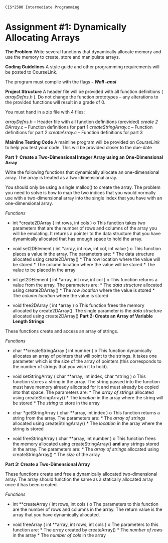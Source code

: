```
CIS*2500 Intermediate Programming
```
# Assignment #1: Dynamically Allocating Arrays

**The Problem**
Write several functions that dynamically allocate memory and use the memory to create, store
and manipulate arrays.

**Coding Guidelines**
A style guide and other programming requirements will be posted to CourseLink.

The program must compile with the flags **_- Wall -ansi_**

**Project Structure**
A header file will be provided with all function definitions ( _arrayDefns.h_ ). Do not change the
function prototypes – any alterations to the provided functions will result in a grade of 0.

You must hand in a zip file with 4 files:

_arrayDefns.h_ – Header file with all function definitions (provided)
_create 2 DArray.c_ – Function definitions for part 1
_createStringArray.c_ – Function definitions for part 2
_createArray.c_ – Function definitions for part 3

**Mainline Testing Code**
A mainline program will be provided on _CourseLink_ to help you test your code. This will be
provided closer to the due-date

**Part 1: Create a Two-Dimensional Integer Array using an One-Dimensional Array**

Write the following functions that dynamically allocate an one-dimensional array. The array is
treated as a two-dimensional array.

You should only be using a single malloc() to create the array. The problem you need to solve is
how to map the two indices that you would normally use with a two-dimensional array into the
single index that you have with an one-dimensional array.

_Functions_

- int *create2DArray ( int rows, int cols )
    o This function takes two parameters that are the number of rows and columns of
       the array you will be emulating. It returns a pointer to the data structure that
       you have dynamically allocated that has enough space to hold the array.
- void set2DElement ( int *array, int row, int col, int value )
    o This function places a value in the array. The parameters are:
       * The data structure allocated using create2DArray()
       * The row location where the value will be stored
       * The column location where the value will be stored
       * The value to be placed in the array

- int get2DElement ( int *array, int row, int col )
    o This function returns a value from the array. The parameters are:
       * The _data structure_ allocated using create2DArray()
       * The _row location_ where the value is stored
       * The _column location_ where the value is stored
- void free2DArray ( int *array )
    o This function frees the memory allocated by create2DArray(). The single
       parameter is the _data structure_ allocated using create2DArray()
**Part 2: Create an Array of Variable Length Strings**

These functions create and access an array of strings.

_Functions_

- char **createStringArray ( int number )
    o This function dynamically allocates an array of pointers that will point to the
       strings. It takes one parameter which is the size of the array of pointers (this
       corresponds to the number of strings that you wish it to hold).

- void setStringArray ( char **array, int index, char *string )
    o This function stores a string in the array. The string passed into the function
       must have memory already allocated for it and must already be copied into that
       space. The parameters are:
          * The _array of strings_ allocated using createStringArray()
          * The _location_ in the array where the string will be stored
          * The _string_ to store in the array

- char *getStringArray ( char **array, int index )
    o This function returns a string from the array. The parameters are:
       * The _array of strings_ allocated using createStringArray()
       * The _location_ in the array where the string is stored

- void freeStringArray ( char **array, int number )
    o This function frees the memory allocated using createStringArray() **and** any
       strings stored in the array. The parameters are:
          * The _array of strings_ allocated using createStringArray()
          * The _size_ of the array


**Part 3: Create a Two-Dimensional Array**

These functions create and free a dynamically allocated two-dimensional array. The array
should function the same as a statically allocated array once it has been created.

_Functions_

- int **createArray ( int rows, int cols )
    o The parameters to this function are the number of rows and columns in the
       array. The return value is the array that you have dynamically allocated.
       
- void freeArray ( int **array, int rows, int cols )
    o The parameters to this function are:
       * The _array_ created by createArray()
       * The _number of rows_ in the array
       * The _number of cols_ in the array


